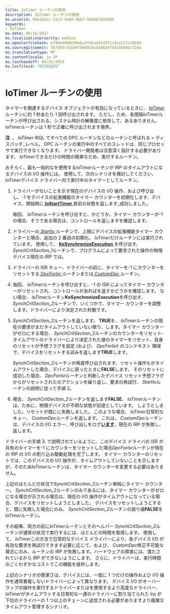 ```yaml
---
title: IoTimer ルーチンの使用
description: IoTimer ルーチンの使用
ms.assetid: 9de2d2ec-31c5-4a60-96bf-5da067d2d9db
keywords:
- IoTimer
ms.date: 06/16/2017
ms.localizationpriority: medium
ms.openlocfilehash: e74de4699e99eba3fabaa91d3f2c4ca11fc32b49
ms.sourcegitcommit: fb7d95c7a5d47860918cd3602efdd33b69dcf2da
ms.translationtype: MT
ms.contentlocale: ja-JP
ms.lasthandoff: 06/25/2019
ms.locfileid: "67355225"
---
```

# <a name="using-an-iotimer-routine"></a>IoTimer ルーチンの使用





タイマーを関連するデバイス オブジェクトが有効になっているときに、 [ *IoTimer* ](https://docs.microsoft.com/windows-hardware/drivers/ddi/content/wdm/nc-wdm-io_timer_routine)ルーチンに約 1 秒あたり 1 回呼び出されます。 ただし、ため、各間隔*IoTimer*ルーチンが呼び出される、システム時計の解像度に依存して、あるありません、 *IoTimer*ルーチンは 1 秒で正確に呼び出されます境界。

**注**  、 *IoTimer* IRQL ですべての DPC ルーチンなどのルーチンと呼ばれる = ディスパッチ\_レベル。 DPC ルーチンの実行中のすべてのスレッドは、同じプロセッサで実行できなくなります。 ドライバー開発者は注意深く設計する必要があります、 *IoTimer*できるだけの時間の簡単なため、実行するルーチン。

 

おそらく、最も一般的なを使用する*IoTimer*ルーチンが IRP のタイムアウトになるデバイスの I/O 操作には。 使用して、次のシナリオを検討してください、 *IoTimer*デバイス ドライバー内で実行中のタイマーとしてルーチン。

1.  ドライバーがないことを示す現在のデバイスの I/O 操作、および呼び出し、-1 をデバイスの拡張機能のタイマー カウンターを初期化します、デバイス、開始時に[ **IoStartTimer** ](https://docs.microsoft.com/windows-hardware/drivers/ddi/content/ntifs/nf-ntifs-iostarttimer)直前の状態を返します\_成功しました。

    毎回、 *IoTimer*ルーチンを呼び出すと、かどうか、タイマー カウンターが-1 の場合、そうである場合は、コントロールを返しますを確認します。

2.  ドライバーの[ *StartIo* ](https://docs.microsoft.com/windows-hardware/drivers/ddi/content/wdm/nc-wdm-driver_startio)ルーチンで、上限にデバイスの拡張機能タイマー カウンターと場合、追加の 2 番目の初期化、 *IoTimer*だけルーチンには実行されています。 使用して、 [ **KeSynchronizeExecution** ](https://docs.microsoft.com/windows-hardware/drivers/ddi/content/wdm/nf-wdm-kesynchronizeexecution)を呼び出す、 *SynchCritSection\_1*ルーチンで、プログラムによって要求された操作の物理デバイス現在の IRP では。

3.  ドライバーの ISR キュー、ドライバーの前に、タイマーを-1 にカウンターをリセットする[ *DpcForIsr* ](https://docs.microsoft.com/windows-hardware/drivers/ddi/content/wdm/nc-wdm-io_dpc_routine)ルーチンまたは[ *CustomDpc* ](https://docs.microsoft.com/windows-hardware/drivers/ddi/content/wdm/nc-wdm-kdeferred_routine)ルーチン。

4.  毎回、 *IoTimer*ルーチンを呼び出すと、-1 の ISR によってタイマー カウンターがリセットされ、コントロールがあればを返すかどうかを確認します。 ない場合、 *IoTimer*ルーチン**KeSynchronizeExecution**を呼び出す、 *SynchCritSection\_2*ルーチンで、いくつかで、タイマー カウンターを調整します。ドライバーにより決定された秒数です。

5.  *SynchCritSection\_2*ルーチンを返します。 **TRUE**を、 *IoTimer*ルーチンの現在の要求がまだタイムアウトしていない限り、します。タイマー カウンターがゼロにする場合、 *SynchCritSection\_2*ルーチンのカウンターをリセット-タイムアウトのドライバーにより決定された値のタイマーをリセット、自身のリセットが予想フラグを設定 (および、 *DpcForIsr*) のコンテキスト 領域で、デバイスをリセットする試みを返します**TRUE**します。

    *SynchCritSection\_2*ルーチンが再度呼び出されます、リセット操作もがタイムアウトした場合、デバイスに戻ったときに**FALSE**します。 そのリセットに成功した場合、 *DpcForIsr*ルーチンと判断したデバイス リセット予想フラグからがリセットされたのアクションを繰り返し、要求の再試行、 *StartIo*ルーチンの説明に従って手順 2。

6.  場合、 *SynchCritSection\_2*ルーチンを返します**FALSE**、 *IoTimer*ルーチンは、ために、物理デバイスが不明な状態が前提としています。 しようとしました。リセットが既にに失敗しました。 このような場合、 *IoTimer*日常的なキュー、 *CustomDpc*ルーチンを返します。 これは、 *CustomDpc*ルーチンは、デバイスの I/O エラー、呼び出しをログ[**います**](https://docs.microsoft.com/windows-hardware/drivers/ddi/content/ntifs/nf-ntifs-iostartnextpacket)、現在の IRP が失敗し、返します。

ドライバーの手順 3. で説明されているように、このデバイス ドライバの ISR が共有のタイマーを-1 にカウンターをリセットした場合*DpcForIsr*ルーチンが現在の IRP の I/O の割り込み駆動処理を完了します。 タイマー カウンターのリセットでは、このデバイスの I/O 操作が、タイムアウトしていないことを示しますが、そのため*IoTimer*ルーチンは、タイマー カウンターを変更する必要はありません。

上記のほとんどの状況で*SynchCritSection\_2*ルーチン単純にタイマー カウンター。 *SynchCritSection\_2*ルーチンのみであるには、タイマー カウンターがゼロになる場合が示される場合は、現在の I/O 操作がタイムアウトになっている場合、デバイスをリセットしようとしました。 デバイスをリセットしようとすると、既に失敗した場合にのみ、 *SynchCritSection\_2*ルーチンの戻り値**FALSE**を*IoTimer*ルーチン。

その結果、両方の前に*IoTimer*ルーチンとそのヘルパー *SynchCritSection\_2*ルーチンが通常の状況で実行するには、ほとんどの時間を取得します。 使用して、 *IoTimer*この方法で日常的なデバイス ドライバーにより、各デバイス I/O が有効な要求を再試行できます必要に応じて、および、 *CustomDpc*修正不可能な場合にのみ、ルーチンの IRP が失敗します。ハードウェアの障害には、満たされているから IRP ができないようにします。 さらに、ドライバーは、実行時間のごくわずかなコストでこの機能を提供します。

上記のシナリオの簡潔さは、デバイスには、一度に 1 つだけの操作および I/O 操作を通常重複しないドライバーによって異なります。 デバイス I/O がオーバー ラップの操作を実行するドライバーまたはを使用するより高度なドライバー、 *IoTimer*がタイムアウトする日常的な一連のドライバーに割り当てられた Irp が下位のドライバーの 1 つ以上のチェーンに送信される必要がありますより複雑なタイムアウト管理するシナリオ。

 

 




